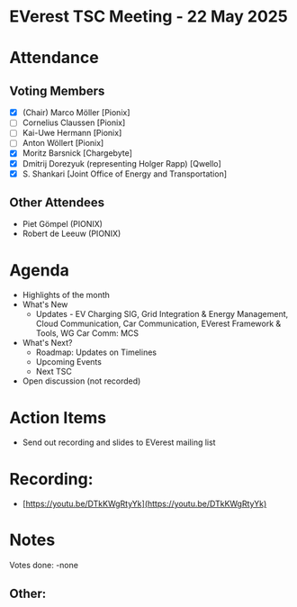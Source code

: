 # EVerest TSC Meeting - 22 May 2025

# Attendance

## Voting Members

- [x] (Chair) Marco Möller [Pionix]
- [ ] Cornelius Claussen [Pionix]
- [ ] Kai-Uwe Hermann [Pionix]
- [ ] Anton Wöllert [Pionix]
- [x] Moritz Barsnick [Chargebyte]
- [x] Dmitrij Dorezyuk (representing Holger Rapp) [Qwello]
- [x] S. Shankari [Joint Office of Energy and Transportation]

## Other Attendees
- Piet Gömpel (PIONIX)
- Robert de Leeuw (PIONIX)

# Agenda

- Highlights of the month
- What's New
    - Updates - EV Charging SIG, Grid Integration & Energy Management, Cloud Communication, Car Communication, EVerest Framework & Tools, WG Car Comm: MCS
- What's Next?
    - Roadmap: Updates on Timelines
    - Upcoming Events
    - Next TSC
- Open discussion (not recorded)

# Action Items
- Send out recording and slides to EVerest mailing list

# Recording:
- [https://youtu.be/DTkKWgRtyYk](https://youtu.be/DTkKWgRtyYk)

# Notes
Votes done:
-none

Other:
- 
